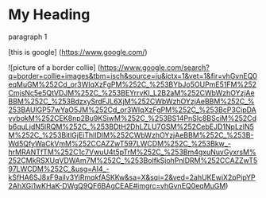# My Heading

paragraph 1

[this is google] (https://www.google.com/)


![picture of a border collie] (https://www.google.com/search?q=border+collie+images&tbm=isch&source=iu&ictx=1&vet=1&fir=vhGvnEQ0eqMuGM%252Cd_or3WIqXzFgPM%252C_%253BYbJo5OUPmE51FM%252CmjsNc5e5QtVDJM%252C_%253BEYrrvKI_L2B2aM%252CWbWzhOYzjAeBBM%252C_%253BdzxySrdFJL6XjM%252CWbWzhOYzjAeBBM%252C_%253BAUlGP57wYaO5JM%252Cd_or3WIqXzFgPM%252C_%253BcP3CipDAyybokM%252CEK8np2Bu9KSiwM%252C_%253BS14PnSlc8BSciM%252Cdb6quLjdN5lRQM%252C_%253BDtH2DhLZLU7GSM%252CebEJD1NpLzIN5M%252C_%253BitlGjEiThlIDlM%252CWbWzhOYzjAeBBM%252C_%253B-Wd5QfyWaCkVmM%252CCAZZwT597LWCDM%252C_%253Bkw_-hrMRANTfTM%252C1c7VwuU4t5pTrM%252C_%253Bm4gxuNuvGyxrsM%252CMkRSXUqVDWAm7M%252C_%253BolfkSjohPnlDRM%252CCAZZwT597LWCDM%252C_&usg=AI4_-kSfHA6SJ8xF9ailv3YiRmqkfASKKw&sa=X&sqi=2&ved=2ahUKEwjX2pPipYP2AhXGi1wKHaK-DWgQ9QF6BAgCEAE#imgrc=vhGvnEQ0eqMuGM)
